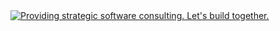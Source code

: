 <a href="https://www.linkedin.com/in/beelarr/">
  <img
    alt="Providing strategic software consulting. Let's build together."
    src="https://www.canva.com/design/DAFZcpTDAPw/TiGwydMgt9ZmWXVsJapDDQ/view"
  />
</a>



